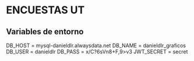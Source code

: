 # ENCUESTAS UT

## Variables de entorno

DB_HOST = mysql-danieldlr.alwaysdata.net
DB_NAME = danieldlr_graficos
DB_USER = danieldlr
DB_PASS = x/C?6sVn8+F,9>v3
JWT_SECRET = secret
